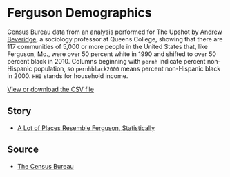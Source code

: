 Ferguson Demographics
=====================

Census Bureau data from an analysis performed for The Upshot by [Andrew Beveridge](https://www.socialexplorer.com/Andy-Beveridge), a sociology professor at Queens College, showing that there are 117 communities of 5,000 or more people in the United States that, like Ferguson, Mo., were over 50 percent white in 1990 and shifted to over 50 percent black in 2010. Columns beginning with `pernh` indicate percent non-Hispanic population, so `pernhblack2000` means percent non-Hispanic black in 2000. `HHI` stands for household income.

[View or download the CSV file](https://github.com/TheUpshot/Ferguson-Demographics/blob/master/racial_change.csv)

## Story

* [A Lot of Places Resemble Ferguson, Statistically](http://www.nytimes.com/2014/08/29/upshot/a-lot-of-places-resemble-ferguson-statistically.html)

## Source

* [The Census Bureau](http://census.gov/)
